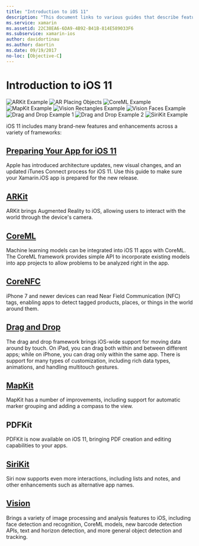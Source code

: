 ```yaml
---
title: "Introduction to iOS 11"
description: "This document links to various guides that describe features of iOS 11, including ARKit, CoreML, MapKit, PDFKit, SiriKit, the Vision framework, and more."
ms.service: xamarin
ms.assetid: 22C38EA6-6DA9-4B92-B41B-814E589033F6
ms.subservice: xamarin-ios
author: davidortinau
ms.author: daortin
ms.date: 09/19/2017
no-loc: [Objective-C]
---
```


# Introduction to iOS 11

![ARKit Example](images/arkit.png) ![AR Placing Objects](images/arkit2.png) ![CoreML Example](images/coreml.png) ![MapKit Example](images/mapkit.png) ![Vision Rectangles Example](images/vision1.png) ![Vision Faces Example](images/vision2.png) ![Drag and Drop Example 1](images/drag-drop.png) ![Drag and Drop Example 2](images/drag-drop2.png) ![SiriKit Example](images/sirikit.png)

iOS 11 includes many brand-new features and enhancements across a variety of frameworks:

## [Preparing Your App for iOS 11](updating-your-app/index.md)

Apple has introduced architecture updates, new visual changes, and an updated iTunes Connect process for iOS 11. Use this guide to make sure your Xamarin.iOS app is prepared for the new release.

## [ARKit](arkit/index.md)

ARKit brings Augmented Reality to iOS, allowing users to interact with the world through the device's camera.

## [CoreML](coreml.md)

Machine learning models can be integrated into iOS 11 apps with CoreML. The CoreML framework provides simple API to incorporate existing models into app projects to allow problems to be analyzed right in the app.

## [CoreNFC](corenfc.md)

iPhone 7 and newer devices can read Near Field Communication (NFC) tags,
enabling apps to detect tagged products, places, or things in the
world around them.

## [Drag and Drop](drag-and-drop.md)

The drag and drop framework brings iOS-wide support for moving data around by touch. On iPad, you can drag both within and between different apps; while on iPhone, you can drag only within the same app. There is support for many types of customization, including rich data types, animations, and handling multitouch gestures.

## [MapKit](mapkit.md)

MapKit has a number of improvements, including support for automatic marker grouping
and adding a compass to the view.

## PDFKit

PDFKit is now available on iOS 11, bringing PDF creation and editing capabilities to your apps.

## [SiriKit](sirikit.md)

Siri now supports even more interactions, including lists and notes, and other enhancements such as alternative app names.

## [Vision](vision.md)

Brings a variety of image processing and analysis features to iOS, including face detection and recognition, CoreML models, new barcode detection APIs, text and horizon detection, and more general object detection and tracking.
